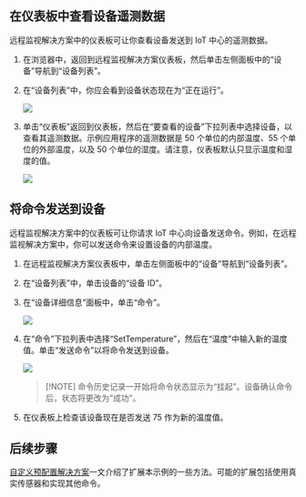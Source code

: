 ## 在仪表板中查看设备遥测数据

远程监视解决方案中的仪表板可让你查看设备发送到 IoT 中心的遥测数据。

1. 在浏览器中，返回到远程监视解决方案仪表板，然后单击左侧面板中的“设备”导航到“设备列表”。

2. 在“设备列表”中，你应会看到设备状态现在为“正在运行”。

    ![][18]

3. 单击“仪表板”返回到仪表板，然后在“要查看的设备”下拉列表中选择设备，以查看其遥测数据。示例应用程序的遥测数据是 50 个单位的内部温度、55 个单位的外部温度，以及 50 个单位的湿度。请注意，仪表板默认只显示温度和湿度的值。

    ![][img-telemetry]

## 将命令发送到设备

远程监视解决方案中的仪表板可让你请求 IoT 中心向设备发送命令。例如，在远程监视解决方案中，你可以发送命令来设置设备的内部温度。

1. 在远程监视解决方案仪表板中，单击左侧面板中的“设备”导航到“设备列表”。

2. 在“设备列表”中，单击设备的“设备 ID”。

3. 在“设备详细信息”面板中，单击“命令”。

    ![][13]

4. 在“命令”下拉列表中选择“SetTemperature”，然后在“温度”中输入新的温度值。单击“发送命令”以将命令发送到设备。

    ![][14]

    > [!NOTE] 命令历史记录一开始将命令状态显示为“挂起”。设备确认命令后，状态将更改为“成功”。

5. 在仪表板上检查该设备现在是否发送 75 作为新的温度值。

## 后续步骤

[自定义预配置解决方案][lnk-customize]一文介绍了扩展本示例的一些方法。可能的扩展包括使用真实传感器和实现其他命令。

[13]: ./media/iot-suite-visualize-connecting/suite4.png
[14]: ./media/iot-suite-visualize-connecting/suite7-1.png
[18]: ./media/iot-suite-visualize-connecting/suite10.png
[img-telemetry]: ./media/iot-suite-visualize-connecting/telemetry.png
[lnk-customize]: ../articles/iot-suite/iot-suite-guidance-on-customizing-preconfigured-solutions.md
[lnk-dev-messaging]: ../articles/iot-hub/iot-hub-devguide.md#messaging

<!---HONumber=Mooncake_0523_2016-->